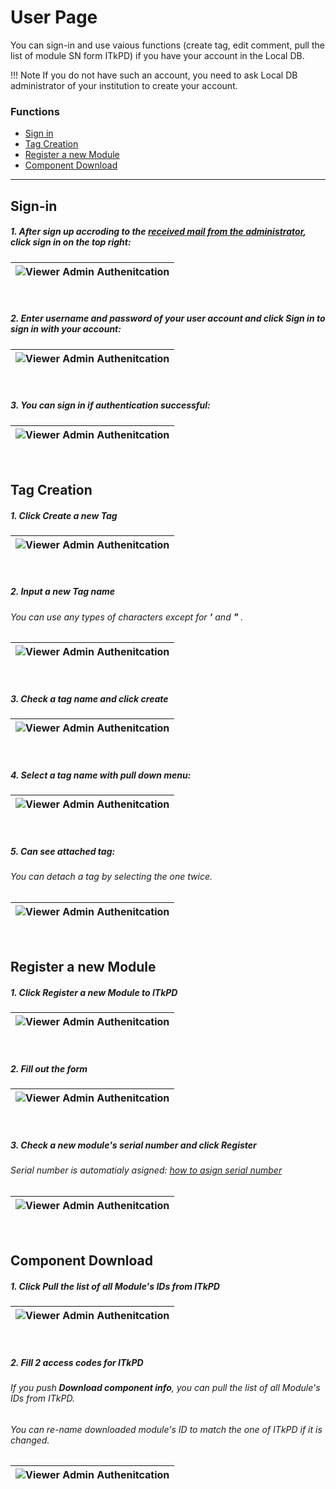 # User Page

You can sign-in and use vaious functions (create tag, edit comment, pull the list of module SN form ITkPD) if you have your account in the Local DB.

!!! Note
    If you do not have such an account, you need to ask Local DB administrator of your institution to create your account.

### Functions

- [Sign in](#sign-in)
- [Tag Creation](#tag-creation)
- [Register a new Module](#register-a-new-module)
- [Component Download](#component-download)

---

## Sign-in

##### 1. After sign up accroding to the [received mail from the administrator](admin.md#user-creation), click **sign in** on the top right:

|![Viewer Admin Authenitcation](../../images/viewer/user_signin_1.png)|
|:-:|

<br>

##### 2. Enter username and password of your user account and click **Sign in** to sign in with your account:

|![Viewer Admin Authenitcation](../../images/viewer/user_signin_2.png)|
|:-:|

<br>

##### 3. You can sign in if authentication successful:

|![Viewer Admin Authenitcation](../../images/viewer/user_signin_3.png)|
|:-:|

<br>

## Tag Creation

##### 1. Click **Create a new Tag**
|![Viewer Admin Authenitcation](../../images/viewer/user_tag_1.png)|
|:-:|

<br>

##### 2. Input a **new Tag name**
###### You can use any types of characters except for **'** and **"** .
|![Viewer Admin Authenitcation](../../images/viewer/user_tag_2.png)|
|:-:|

<br>

##### 3. Check a tag name and click **create**
|![Viewer Admin Authenitcation](../../images/viewer/user_tag_3.png)|
|:-:|

<br>

##### 4. Select a tag name with pull down menu:
|![Viewer Admin Authenitcation](../../images/viewer/user_tag_4.png)|
|:-:|

<br>

##### 5. Can see attached tag:
###### You can detach a tag by selecting the one twice.
|![Viewer Admin Authenitcation](../../images/viewer/user_tag_5.png)|
|:-:|

<br>

## Register a new Module

##### 1. Click **Register a new Module to ITkPD**
|![Viewer Admin Authenitcation](../../images/viewer/user_register_1.png)|
|:-:|

<br>

##### 2. Fill out the form
|![Viewer Admin Authenitcation](../../images/viewer/user_register_2.png)|
|:-:|

<br>

##### 3. Check a new module's serial number and click **Register**
###### Serial number is automatialy asigned: [how to asign serial number](https://cds.cern.ch/record/2728364/files/ATL-COM-ITK-2020-028.pdf?)
|![Viewer Admin Authenitcation](../../images/viewer/user_register_3.png)|
|:-:|

<br>

## Component Download

##### 1. Click **Pull the list of all Module's IDs from ITkPD**
|![Viewer Admin Authenitcation](../../images/viewer/user_download_1.png)|
|:-:|

<br>

##### 2. Fill **2 access codes for ITkPD**
###### If you push **Download component info**, you can pull the list of all Module's IDs from ITkPD.
###### You can re-name downloaded module's ID to match the one of ITkPD if it is changed.
|![Viewer Admin Authenitcation](../../images/viewer/user_download_2.png)|
|:-:|

<br>

